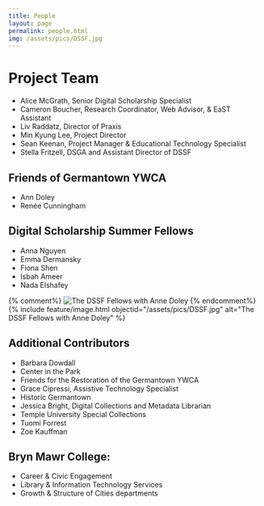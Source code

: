 ```yaml
---
title: People
layout: page 
permalink: people.html
img: /assets/pics/DSSF.jpg
---
```


# Project Team
* Alice McGrath, Senior Digital Scholarship Specialist
* Cameron Boucher, Research Coordinator, Web Advisor, & EaST Assistant
* Liv Raddatz, Director of Praxis
* Min Kyung Lee, Project Director
* Sean Keenan, Project Manager & Educational Technology Specialist
* Stella Fritzell, DSGA and Assistant Director of DSSF

## Friends of Germantown YWCA
* Ann Doley
* Renée Cunningham

## Digital Scholarship Summer Fellows
* Anna Nguyen
* Emma Dermansky
* Fiona Shen
* Isbah Ameer
* Nada Elshafey

{% comment%}
![The DSSF Fellows with Anne Doley](https://github.com/digbmc/germantown-y/assets/pics/DSSF.jpg)
{% endcomment%}
{% include feature/image.html objectid="/assets/pics/DSSF.jpg" alt="The DSSF Fellows with Anne Doley" %}

## Additional Contributors
* Barbara Dowdall
* Center in the Park
* Friends for the Restoration of the Germantown YWCA
* Grace Cipressi, Assistive Technology Specialist
* Historic Germantown
* Jessica Bright, Digital Collections and Metadata Librarian
* Temple University Special Collections
* Tuomi Forrest
* Zoe Kauffman

## Bryn Mawr College: 
* Career & Civic Engagement
* Library & Information Technology Services
* Growth & Structure of Cities departments
